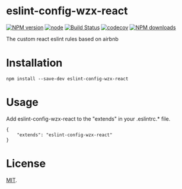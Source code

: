 # eslint-config-wzx-react

[![NPM version](https://img.shields.io/npm/v/eslint-config-wzx-react)](https://www.npmjs.com/package/eslint-config-wzx-react)
[![node](https://img.shields.io/node/v/eslint-config-wzx-react)](https://nodejs.org)
[![Build Status](https://travis-ci.com/VicSolWang/eslint-config-wzx-react.svg?branch=master)](https://travis-ci.com/VicSolWang/eslint-config-wzx-react)
[![codecov](https://codecov.io/gh/VicSolWang/eslint-config-wzx-react/branch/master/graph/badge.svg)](https://codecov.io/gh/VicSolWang/eslint-config-wzx-react)
[![NPM downloads](https://img.shields.io/npm/dt/eslint-config-wzx-react)](https://www.npmjs.com/package/eslint-config-wzx-react)

The custom react eslint rules based on airbnb

# Installation

    npm install --save-dev eslint-config-wzx-react

# Usage

Add eslint-config-wzx-react to the "extends" in your .eslintrc.* file.

    {
        "extends": "eslint-config-wzx-react"
    }

# License

[MIT](LICENSE).
